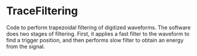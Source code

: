 TraceFiltering
==============

Code to perform trapezoidal filtering of digitized waveforms. The software does
two stages of filtering. First, it applies a fast filter to the waveform to find a
trigger position, and then performs slow filter to obtain an energy from the signal.
